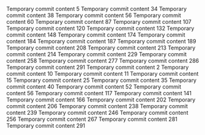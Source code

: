 Temporary commit content 5
Temporary commit content 34
Temporary commit content 38
Temporary commit content 56
Temporary commit content 60
Temporary commit content 87
Temporary commit content 107
Temporary commit content 120
Temporary commit content 132
Temporary commit content 148
Temporary commit content 174
Temporary commit content 184
Temporary commit content 187
Temporary commit content 189
Temporary commit content 208
Temporary commit content 213
Temporary commit content 214
Temporary commit content 229
Temporary commit content 258
Temporary commit content 277
Temporary commit content 286
Temporary commit content 291
Temporary commit content 2
Temporary commit content 10
Temporary commit content 11
Temporary commit content 15
Temporary commit content 25
Temporary commit content 35
Temporary commit content 40
Temporary commit content 52
Temporary commit content 56
Temporary commit content 117
Temporary commit content 141
Temporary commit content 166
Temporary commit content 202
Temporary commit content 206
Temporary commit content 238
Temporary commit content 239
Temporary commit content 246
Temporary commit content 256
Temporary commit content 267
Temporary commit content 281
Temporary commit content 291
